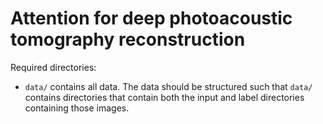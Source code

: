 # Attention for deep photoacoustic tomography reconstruction

Required directories:
 - `data/` contains all data. The data should be structured such that `data/`
   contains directories that contain both the input and label directories
   containing those images.
